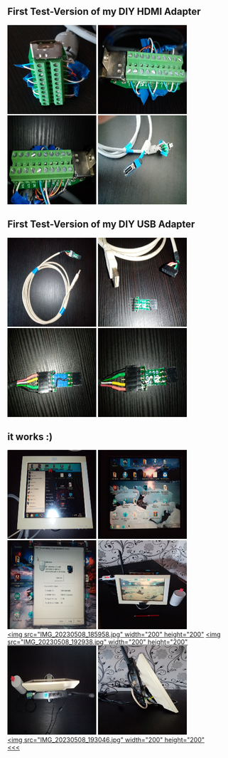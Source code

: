 ## First Test-Version of my DIY HDMI Adapter<br>

<a href="IMG_20230508_184832.jpg"><img src="IMG_20230508_184832.jpg" width="200" height="200"></a>
<a href="IMG_20230508_184930.jpg"><img src="IMG_20230508_184930.jpg" width="200" height="200"></a>
<a href="IMG_20230508_184952.jpg"><img src="IMG_20230508_184952.jpg" width="200" height="200"></a>
<a href="IMG_20230508_184749.jpg"><img src="IMG_20230508_184749.jpg" width="200" height="200"></a><br>

## First Test-Version of my DIY USB Adapter<br>

<a href="IMG_20230508_185057.jpg"><img src="IMG_20230508_185057.jpg" width="200" height="200"></a>
<a href="IMG_20230508_185119.jpg"><img src="IMG_20230508_185119.jpg" width="200" height="200"></a>
<a href="IMG_20230508_185147.jpg"><img src="IMG_20230508_185147.jpg" width="200" height="200"></a>
<a href="IMG_20230508_185214.jpg"><img src="IMG_20230508_185214.jpg" width="200" height="200"></a><br>

## it works :)<br>

<a href="IMG_20230508_190255.jpg"><img src="IMG_20230508_190255.jpg" width="200" height="200"></a>
<a href="IMG_20230508_190337.jpg"><img src="IMG_20230508_190337.jpg" width="200" height="200"></a>
<a href="IMG_20230508_190632.jpg"><img src="IMG_20230508_190632.jpg" width="200" height="200"></a>
<a href="IMG_20230508_192803.jpg"><img src="IMG_20230508_192803.jpg" width="200" height="200"></a><br>
<a href="IMG_20230508_185958.jpg"><img src="IMG_20230508_185958.jpg" width="200" height="200"</a>
<a href="IMG_20230508_192938.jpg"><img src="IMG_20230508_192938.jpg" width="200" height="200"</a>
<a href="IMG_20230508_192950.jpg"><img src="IMG_20230508_192950.jpg" width="200" height="200"></a>
<a href="IMG_20230508_193001.jpg"><img src="IMG_20230508_193001.jpg" width="200" height="200"></a><br>
<a href="IMG_20230508_193046.jpg"><img src="IMG_20230508_193046.jpg" width="200" height="200"</a>
<br>
<a href="../README.md"><<<</a>
